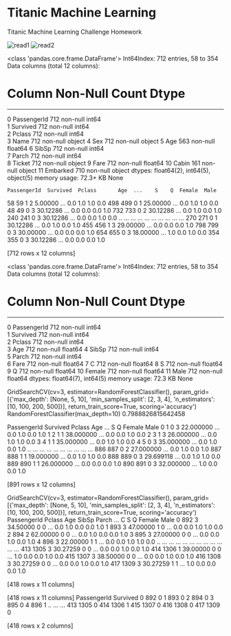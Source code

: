 # Titanic Machine Learning
 Titanic Machine Learning Challenge Homework





![read1](https://user-images.githubusercontent.com/84057714/229853528-b0982407-443d-47d3-88bf-568f0486647e.jpg)
![read2](https://user-images.githubusercontent.com/84057714/229853554-e9aa6b43-e352-42b5-b5f5-803f2d0da3e7.jpg)




<class 'pandas.core.frame.DataFrame'>
Int64Index: 712 entries, 58 to 354
Data columns (total 12 columns):
 #   Column       Non-Null Count  Dtype  
---  ------       --------------  -----  
 0   PassengerId  712 non-null    int64  
 1   Survived     712 non-null    int64  
 2   Pclass       712 non-null    int64  
 3   Name         712 non-null    object 
 4   Sex          712 non-null    object 
 5   Age          563 non-null    float64
 6   SibSp        712 non-null    int64  
 7   Parch        712 non-null    int64  
 8   Ticket       712 non-null    object 
 9   Fare         712 non-null    float64
 10  Cabin        161 non-null    object 
 11  Embarked     710 non-null    object 
dtypes: float64(2), int64(5), object(5)
memory usage: 72.3+ KB
None







    PassengerId  Survived  Pclass       Age  ...    S    Q  Female  Male
58            59         1       2   5.00000  ...  0.0  1.0     1.0   0.0
498          499         0       1  25.00000  ...  0.0  1.0     1.0   0.0
48            49         0       3  30.12286  ...  0.0  0.0     0.0   1.0
732          733         0       2  30.12286  ...  0.0  1.0     0.0   1.0
240          241         0       3  30.12286  ...  0.0  0.0     1.0   0.0
..           ...       ...     ...       ...  ...  ...  ...     ...   ...
270          271         0       1  30.12286  ...  0.0  1.0     0.0   1.0
455          456         1       3  29.00000  ...  0.0  0.0     0.0   1.0
798          799         0       3  30.00000  ...  0.0  0.0     0.0   1.0
654          655         0       3  18.00000  ...  1.0  0.0     1.0   0.0
354          355         0       3  30.12286  ...  0.0  0.0     0.0   1.0

[712 rows x 12 columns]




<class 'pandas.core.frame.DataFrame'>
Int64Index: 712 entries, 58 to 354
Data columns (total 12 columns):
 #   Column       Non-Null Count  Dtype  
---  ------       --------------  -----  
 0   PassengerId  712 non-null    int64  
 1   Survived     712 non-null    int64  
 2   Pclass       712 non-null    int64  
 3   Age          712 non-null    float64
 4   SibSp        712 non-null    int64  
 5   Parch        712 non-null    int64  
 6   Fare         712 non-null    float64
 7   C            712 non-null    float64
 8   S            712 non-null    float64
 9   Q            712 non-null    float64
 10  Female       712 non-null    float64
 11  Male         712 non-null    float64
dtypes: float64(7), int64(5)
memory usage: 72.3 KB
None




GridSearchCV(cv=3, estimator=RandomForestClassifier(),
             param_grid=[{'max_depth': [None, 5, 10],
                          'min_samples_split': [2, 3, 4],
                          'n_estimators': [10, 100, 200, 500]}],
             return_train_score=True, scoring='accuracy')
RandomForestClassifier(max_depth=10)
0.7988826815642458





 PassengerId  Survived  Pclass        Age  ...    S    Q  Female  Male
0              1         0       3  22.000000  ...  0.0  1.0     0.0   1.0
1              2         1       1  38.000000  ...  0.0  0.0     1.0   0.0
2              3         1       3  26.000000  ...  0.0  1.0     1.0   0.0
3              4         1       1  35.000000  ...  0.0  1.0     1.0   0.0
4              5         0       3  35.000000  ...  0.0  1.0     0.0   1.0
..           ...       ...     ...        ...  ...  ...  ...     ...   ...
886          887         0       2  27.000000  ...  0.0  1.0     0.0   1.0
887          888         1       1  19.000000  ...  0.0  1.0     1.0   0.0
888          889         0       3  29.699118  ...  0.0  1.0     1.0   0.0
889          890         1       1  26.000000  ...  0.0  0.0     0.0   1.0
890          891         0       3  32.000000  ...  1.0  0.0     0.0   1.0

[891 rows x 12 columns]




GridSearchCV(cv=3, estimator=RandomForestClassifier(),
             param_grid=[{'max_depth': [None, 5, 10],
                          'min_samples_split': [2, 3, 4],
                          'n_estimators': [10, 100, 200, 500]}],
             return_train_score=True, scoring='accuracy')
     PassengerId  Pclass       Age  SibSp  Parch  ...    C    S    Q  Female  Male
0            892       3  34.50000      0      0  ...  0.0  1.0  0.0     0.0   1.0
1            893       3  47.00000      1      0  ...  0.0  0.0  1.0     1.0   0.0
2            894       2  62.00000      0      0  ...  0.0  1.0  0.0     0.0   1.0
3            895       3  27.00000      0      0  ...  0.0  0.0  1.0     0.0   1.0
4            896       3  22.00000      1      1  ...  0.0  0.0  1.0     1.0   0.0
..           ...     ...       ...    ...    ...  ...  ...  ...  ...     ...   ...
413         1305       3  30.27259      0      0  ...  0.0  0.0  1.0     0.0   1.0
414         1306       1  39.00000      0      0  ...  1.0  0.0  0.0     1.0   0.0
415         1307       3  38.50000      0      0  ...  0.0  0.0  1.0     0.0   1.0
416         1308       3  30.27259      0      0  ...  0.0  0.0  1.0     0.0   1.0
417         1309       3  30.27259      1      1  ...  1.0  0.0  0.0     0.0   1.0

[418 rows x 11 columns]





[418 rows x 11 columns]
     PassengerId  Survived
0            892         0
1            893         0
2            894         0
3            895         0
4            896         1
..           ...       ...
413         1305         0
414         1306         1
415         1307         0
416         1308         0
417         1309         0

[418 rows x 2 columns]




